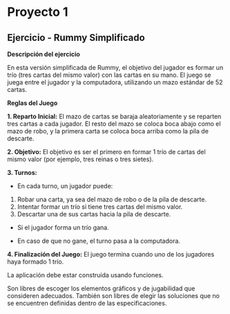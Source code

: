# Proyecto 1
## Ejercicio - Rummy Simplificado

**Descripción del ejercicio**

En esta versión simplificada de Rummy, el objetivo del jugador es formar un trío (tres cartas del mismo valor) con las cartas en su mano. El juego se juega entre el jugador y la computadora, utilizando un mazo estándar de 52 cartas. 

**Reglas del Juego**

**1. Reparto Inicial:** El mazo de cartas se baraja aleatoriamente y se reparten tres cartas a cada jugador. El resto del mazo se coloca boca abajo como el mazo de robo, y la primera carta se coloca boca arriba como la pila de descarte. 

**2. Objetivo:** El objetivo es ser el primero en formar 1 trío de cartas del mismo valor (por ejemplo, tres reinas o tres sietes). 

**3. Turnos:** 

- En cada turno, un jugador puede: 
1. Robar una carta, ya sea del mazo de robo o de la pila de descarte. 
2. Intentar formar un trío si tiene tres cartas del mismo valor. 
3. Descartar una de sus cartas hacia la pila de descarte.
   
- Si el jugador forma un trío gana. 

- En caso de que no gane, el turno pasa a la computadora. 

**4. Finalización del Juego:** El juego termina cuando uno de los jugadores haya formado 1 trío. 

La aplicación debe estar construida usando funciones. 

Son libres de escoger los elementos gráficos y de jugabilidad que consideren adecuados. También son libres de elegir las soluciones que no se encuentren definidas dentro de las especificaciones. 
